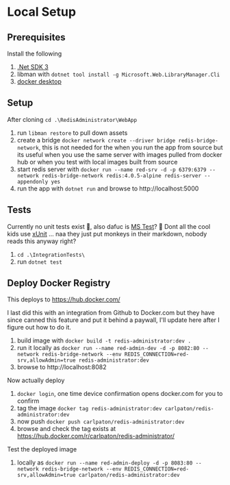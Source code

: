 # Local Setup

## Prerequisites
Install the following

1. [.Net SDK 3](https://dotnet.microsoft.com/en-us/download/dotnet/3.0)
1. libman with `dotnet tool install -g Microsoft.Web.LibraryManager.Cli`
1. [docker desktop](https://www.docker.com/products/docker-desktop/)

## Setup
After cloning `cd .\RedisAdministrator\WebApp`

1. run `libman restore` to pull down assets
1. create a bridge `docker network create --driver bridge redis-bridge-network`, this is not needed for the when you run the app from source but its useful when you use the same server with images pulled from docker hub or when you test with local images built from source
1. start redis server with `docker run --name red-srv -d -p 6379:6379 --network redis-bridge-network redis:4.0.5-alpine redis-server --appendonly yes`
1. run the app with `dotnet run` and browse to http://localhost:5000

## Tests
Currently no unit tests exist 🐒, also dafuc is [MS Test](https://carlpaton.github.io/2018/12/unit-testing-with-mstest/)? 🐒 Dont all the cool kids use [xUnit](https://carlpaton.github.io/2019/06/unit-testing-with-xunit/) ... naa they just put monkeys in their markdown, nobody reads this anyway right?

1. `cd .\IntegrationTests\`
1. run `dotnet test`

## Deploy Docker Registry
This deploys to https://hub.docker.com/

I last did this with an integration from Github to Docker.com but they have since canned this feature and put it behind a paywall, I'll update here after I figure out how to do it.

1. build image with `docker build -t redis-administrator:dev .`
1. run it locally as `docker run --name red-admin-dev -d -p 8082:80 --network redis-bridge-network --env REDIS_CONNECTION=red-srv,allowAdmin=true redis-administrator:dev`
1. browse to http://localhost:8082

Now actually deploy

1. `docker login`, one time device confirmation opens docker.com for you to confirm 
1. tag the image `docker tag redis-administrator:dev carlpaton/redis-administrator:dev`
1. now push `docker push carlpaton/redis-administrator:dev`
1. browse and check the tag exists at https://hub.docker.com/r/carlpaton/redis-administrator/

Test the deployed image

1. locally as `docker run --name red-admin-deploy -d -p 8083:80 --network redis-bridge-network --env REDIS_CONNECTION=red-srv,allowAdmin=true carlpaton/redis-administrator:dev`